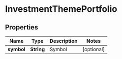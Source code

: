 

# InvestmentThemePortfolio


## Properties

| Name | Type | Description | Notes |
|------------ | ------------- | ------------- | -------------|
|**symbol** | **String** | Symbol |  [optional] |



